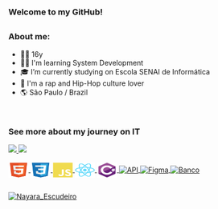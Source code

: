 ### Welcome to my GitHub! 

##

### About me:

- 👩‍💻 16y
- 👩‍🎓 I'm learning System Development
- 🎓 I’m currently studying on Escola SENAI de Informática
- 🎤 I'm a rap and Hip-Hop culture lover
- 🌎 São Paulo / Brazil

<img src="https://miro.medium.com/max/1400/1*pl7nVMsuxurRlvA_zEfkPQ.gif" alt="Djonga Dancing" style="width: 900px; height: 281.25px; left: 0px; top: 0px; opacity: 0;">

### See more about my journey on IT
<div>
  <a href="https://github.com/MurilloAssis>
<div>  
  <a href="https://github.com/MurilloAssis">
      <img height="170em" src="https://github-readme-stats.vercel.app/api/top-langs/?username=MurilloAssis&layout=compact&langs_count=7&theme=tokyonight"/> 
      <img height="170em" src="https://github-readme-stats.vercel.app/api?username=MurilloAssis&show_icons=true&theme=tokyonight&include_all_commits=true&count_private=true"/>
                                                                                                                                                     
</div>
                                                                                                                                                     
<div style="display: inline_block"><br>
  <img align="center" alt="HTML" height="30" width="40" src="https://raw.githubusercontent.com/devicons/devicon/master/icons/html5/html5-original.svg">
  <img align="center" alt="CSS" height="30" width="40" src="https://raw.githubusercontent.com/devicons/devicon/master/icons/css3/css3-original.svg">
  <img align="center" alt="Js" height="30" width="40" src="https://raw.githubusercontent.com/devicons/devicon/master/icons/javascript/javascript-plain.svg">
  <img align="center" alt="React" height="30" width="40" src="https://raw.githubusercontent.com/devicons/devicon/master/icons/react/react-original.svg">
  <img align="center" alt="Csharp" height="30" width="40" src="https://raw.githubusercontent.com/devicons/devicon/master/icons/csharp/csharp-original.svg">
  <img align="center" alt="API" height="35" width="35" src="https://cdn-icons.flaticon.com/png/512/2020/premium/2020524.png?token=exp=1635960955~hmac=b6868462f9a980ca232522ebb552b47c">
  <img align="center" alt="Figma" height="30" width="30" src="https://cdn-icons-png.flaticon.com/512/5968/5968705.png" alt="figma" title="figma" class="loaded">
  <img align="center" alt="Banco" height="35" width="35" src="https://cdn.jsdelivr.net/gh/devicons/devicon/icons/microsoftsqlserver/microsoftsqlserver-plain.svg" />

  
   
   ##
                                                                                                                                                     
<p>
<img src="https://komarev.com/ghpvc/?username=MurilloAssis&label=Profile%20views&color=blueviolet&style=flat" alt="Nayara_Escudeiro"/>
</p>
<!--
**MurilloAssis/MurilloAssis** is a ✨ _special_ ✨ repository because its `README.md` (this file) appears on your GitHub profile.

Here are some ideas to get you started:

- 🔭 I’m currently working on ...
- 🌱 I’m currently learning ...
- 👯 I’m looking to collaborate on ...
- 🤔 I’m looking for help with ...
- 💬 Ask me about ...
- 📫 How to reach me: ...
- 😄 Pronouns: ...
- ⚡ Fun fact: ...
-->
